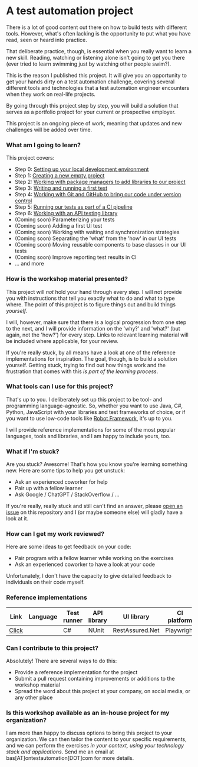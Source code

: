 # A test automation project

There is a lot of good content out there on how to build tests with different tools. However, what's often lacking is the opportunity to put what you have read, seen or heard into practice.

That deliberate practice, though, is essential when you really want to learn a new skill. Reading, watching or listening alone isn't going to get you there (ever tried to learn swimming just by watching other people swim?).

This is the reason I published this project. It will give you an opportunity to get your hands dirty on a test automation challenge, covering several different tools and technologies that a test automation engineer encounters when they work on real-life projects.

By going through this project step by step, you will build a solution that serves as a portfolio project for your current or prospective employer.

This project is an ongoing piece of work, meaning that updates and new challenges will be added over time.

### What am I going to learn?

This project covers:

* Step 0: [Setting up your local development environment](00-setting-up-your-local-development-environment.md)
* Step 1: [Creating a new empty project](01-creating-a-new-empty-project.md)
* Step 2: [Working with package managers to add libraries to our project](02-working-with-package-managers.md)
* Step 3: [Writing and running a first test](03-writing-and-running-a-first-test.md)
* Step 4: [Working with Git and GitHub to bring our code under version control](04-bring-our-code-under-version-control.md)
* Step 5: [Running our tests as part of a CI pipeline](05-running-our-tests-in-a-ci-pipeline.md)
* Step 6: [Working with an API testing library](06-working-with-an-api-testing-library.md)
* (Coming soon) Parameterizing your tests
* (Coming soon) Adding a first UI test
* (Coming soon) Working with waiting and synchronization strategies
* (Coming soon) Separating the 'what' from the 'how' in our UI tests
* (Coming soon) Moving reusable components to base classes in our UI tests
* (Coming soon) Improve reporting test results in CI
* ... and more

### How is the workshop material presented?

This project will *not* hold your hand through every step. I will not provide you with instructions that tell you exactly what to do and what to type where. The point of this project is to figure things out and build things _yourself_.

I will, however, make sure that there is a logical progression from one step to the next, and I will provide information on the 'why?' and 'what?' (but again, not the 'how?') for every step. Links to relevant learning material will be included where applicable, for your review.

If you're really stuck, by all means have a look at one of the reference implementations for inspiration. The goal, though, is to build a solution yourself. Getting stuck, trying to find out how things work and the frustration that comes with this *is part of the learning process*.

### What tools can I use for this project?

That's up to you. I deliberately set up this project to be tool- and programming language-agnostic. So, whether you want to use Java, C#, Python, JavaScript with your libraries and test frameworks of choice, or if you want to use low-code tools like [Robot Framework](https://robotframework.org/), it's up to you.

I will provide reference implementations for some of the most popular languages, tools and libraries, and I am happy to include yours, too.

### What if I'm stuck?

Are you stuck? Awesome! That's how you know you're learning something new. Here are some tips to help you get unstuck:

* Ask an experienced coworker for help
* Pair up with a fellow learner
* Ask Google / ChatGPT / StackOverflow / ...

If you're really, really stuck and still can't find an answer, please [open an issue](https://github.com/basdijkstra/a-test-automation-project/issues) on this repository and I (or maybe someone else) will gladly have a look at it.

### How can I get my work reviewed?

Here are some ideas to get feedback on your code:

* Pair program with a fellow learner while working on the exercises
* Ask an experienced coworker to have a look at your code

Unfortunately, I don't have the capacity to give detailed feedback to individuals on their code myself.

### Reference implementations

| Link | Language | Test runner | API library | UI library | CI platform |
| ---- | -------- | ----------- | ----------- | ---------- | ----------- |
| [Click](https://github.com/basdijkstra/atap-csharp-nunit-restassurednet-playwright) | | C# | NUnit | RestAssured.Net | Playwright | GitHub Actions |

### Can I contribute to this project?

Absolutely! There are several ways to do this:

* Provide a reference implementation for the project
* Submit a pull request containing improvements or additions to the workshop material
* Spread the word about this project at your company, on social media, or any other place

### Is this workshop available as an in-house project for my organization?

I am more than happy to discuss options to bring this project to your organization. We can then tailor the content to your specific requirements, and we can perform the exercises _in your context, using your technology stack and applications_. Send me an email at bas[AT]ontestautomation[DOT]com for more details.